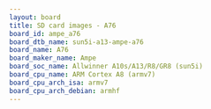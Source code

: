 ```yaml
---
layout: board
title: SD card images - A76
board_id: ampe_a76
board_dtb_name: sun5i-a13-ampe-a76
board_name: A76
board_maker_name: Ampe
board_soc_name: Allwinner A10s/A13/R8/GR8 (sun5i)
board_cpu_name: ARM Cortex A8 (armv7)
board_cpu_arch_isa: armv7
board_cpu_arch_debian: armhf
---
```

